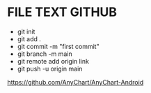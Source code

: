 # FILE TEXT GITHUB
- git init
- git add .
- git commit -m "first commit"
- git branch -m main
- git remote add origin link
- git push -u origin main

https://github.com/AnyChart/AnyChart-Android
